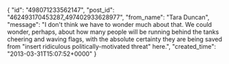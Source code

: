  {
   "id": "498071233562147",
   "post_id": "462493170453287_497402933628977",
   "from_name": "Tara Duncan",
   "message": "I don't think we have to wonder much about that.  We could wonder, perhaps, about how many people will be running behind the tanks cheering and waving flags, with the absolute certainty they are being saved from \"insert ridiculous politically-motivated threat\" here.",
   "created_time": "2013-03-31T15:07:52+0000"
 }
